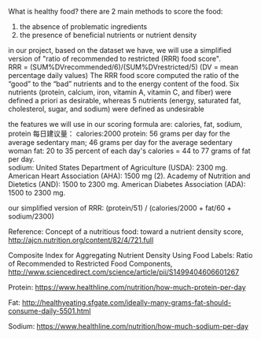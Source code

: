 What is healthy food? there are 2 main methods to score the food:  
1) the absence of problematic ingredients  
2) the presence of beneficial nutrients or nutrient density  

in our project, based on the dataset we have, we will use a simplified version of "ratio of recommended to restricted (RRR) food score".   
RRR = (SUM%DVrecommended/6)/(SUM%DVrestricted/5) (DV = mean percentage daily values)
The RRR food score computed the ratio of the “good” to the “bad” nutrients and to the energy content of the food. Six nutrients (protein, calcium, iron, vitamin A, vitamin C, and fiber) were defined a priori as desirable, whereas 5 nutrients (energy, saturated fat, cholesterol, sugar, and sodium) were defined as undesirable

the features we will use in our scoring formula are: calories, fat, sodium, protein
每日建议量：
calories:2000
protein: 56 grams per day for the average sedentary man; 46 grams per day for the average sedentary woman
fat: 20 to 35 percent of each day's calories = 44 to 77 grams of fat per day.  
sodium:
United States Department of Agriculture (USDA): 2300 mg.
American Heart Association (AHA): 1500 mg (2).
Academy of Nutrition and Dietetics (AND): 1500 to 2300 mg.
American Diabetes Association (ADA): 1500 to 2300 mg.

our simplified version of RRR: (protein/51) / (calories/2000 +  fat/60 + sodium/2300)  

Reference:
Concept of a nutritious food: toward a nutrient density score, http://ajcn.nutrition.org/content/82/4/721.full  

Composite Index for Aggregating Nutrient Density Using Food Labels: Ratio of Recommended to Restricted Food Components, http://www.sciencedirect.com/science/article/pii/S1499404606601267

Protein: https://www.healthline.com/nutrition/how-much-protein-per-day

Fat: http://healthyeating.sfgate.com/ideally-many-grams-fat-should-consume-daily-5501.html  

Sodium: https://www.healthline.com/nutrition/how-much-sodium-per-day

